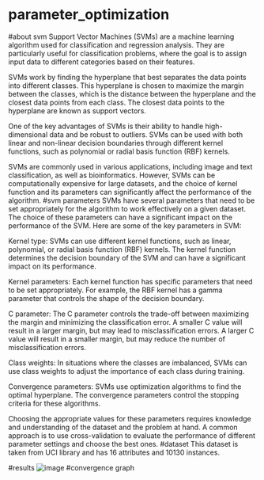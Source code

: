 # parameter_optimization
#about svm
Support Vector Machines (SVMs) are a machine learning algorithm used for classification and regression analysis. They are particularly useful for classification problems, where the goal is to assign input data to different categories based on their features.

SVMs work by finding the hyperplane that best separates the data points into different classes. This hyperplane is chosen to maximize the margin between the classes, which is the distance between the hyperplane and the closest data points from each class. The closest data points to the hyperplane are known as support vectors.

One of the key advantages of SVMs is their ability to handle high-dimensional data and be robust to outliers. SVMs can be used with both linear and non-linear decision boundaries through different kernel functions, such as polynomial or radial basis function (RBF) kernels.

SVMs are commonly used in various applications, including image and text classification, as well as bioinformatics. However, SVMs can be computationally expensive for large datasets, and the choice of kernel function and its parameters can significantly affect the performance of the algorithm.
#svm parameters
SVMs have several parameters that need to be set appropriately for the algorithm to work effectively on a given dataset. The choice of these parameters can have a significant impact on the performance of the SVM. Here are some of the key parameters in SVM:

Kernel type: SVMs can use different kernel functions, such as linear, polynomial, or radial basis function (RBF) kernels. The kernel function determines the decision boundary of the SVM and can have a significant impact on its performance.

Kernel parameters: Each kernel function has specific parameters that need to be set appropriately. For example, the RBF kernel has a gamma parameter that controls the shape of the decision boundary.

C parameter: The C parameter controls the trade-off between maximizing the margin and minimizing the classification error. A smaller C value will result in a larger margin, but may lead to misclassification errors. A larger C value will result in a smaller margin, but may reduce the number of misclassification errors.

Class weights: In situations where the classes are imbalanced, SVMs can use class weights to adjust the importance of each class during training.
    
Convergence parameters: SVMs use optimization algorithms to find the optimal hyperplane. The convergence parameters control the stopping criteria for these algorithms.

Choosing the appropriate values for these parameters requires knowledge and understanding of the dataset and the problem at hand. A common approach is to use cross-validation to evaluate the performance of different parameter settings and choose the best ones.
#dataset
This dataset is taken from UCI library and has 16 attributes and 10130 instances.

#results
![image](https://user-images.githubusercontent.com/108456994/233180863-c55d4db6-c3cf-4986-a492-f0015399bb2b.png)
#convergence graph
